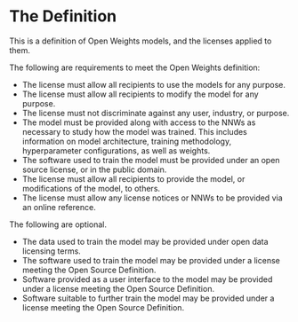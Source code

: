 
# The Definition


This is a definition of Open Weights models, and the licenses applied to them.

The following are requirements to meet the Open Weights definition:
- The license must allow all recipients to use the models for any purpose.
- The license must allow all recipients to modify the model for any purpose. 
- The license must not discriminate against any user, industry, or purpose.
- The model must be provided along with access to the NNWs as necessary to study how the model was trained. This includes information on model architecture, training methodology, hyperparameter configurations, as well as weights.
- The software used to train the model must be provided under an open source license, or in the public domain.
- The license must allow all recipients to provide the model, or modifications of the model, to others.
- The license must allow any license notices or NNWs to be provided via an online reference.

The following are optional.
- The data used to train the model may be provided under open data licensing terms.
- The software used to train the model may be provided under a license meeting the Open Source Definition.
- Software provided as a user interface to the model may be provided under a license meeting the Open Source Definition.
- Software suitable to further train the model may be provided under a license meeting the Open Source Definition.
